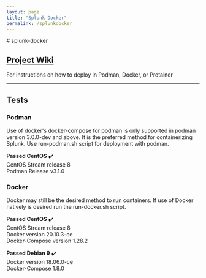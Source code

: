 ```yaml
---
layout: page
title: "Splunk Docker"
permalink: /splunkdocker
---
```

<link rel="shortcut icon" type="image/x-icon" href="favicon.ico">
# splunk-docker


## [Project Wiki](../../wiki)
For instructions on how to deploy in Podman, Docker, or Protainer

-------------------

## Tests
### Podman
Use of docker's docker-compose for podman is only supported in podman version 3.0.0-dev and above. It is the preferred method for containerizing Splunk. Use run-podman.sh script for deployment with podman.

**Passed CentOS** ✔️ </br>
CentOS Stream release 8</br>
Podman Release v3.1.0</br>

### Docker
Docker may still be the desired method to run containers. If use of Docker natively is desired run the run-docker.sh script.

**Passed CentOS** ✔️</br>
CentOS Stream release 8</br>
Docker version 20.10.3-ce</br>
Docker-Compose version 1.28.2</br>

**Passed Debian 9** ✔️</br>
Docker version 18.06.0-ce</br>
Docker-Compose 1.8.0</br>

